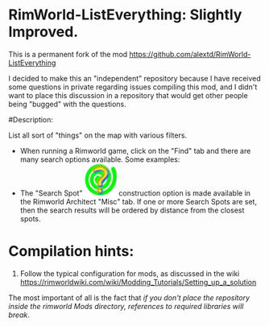 # RimWorld-ListEverything: Slightly Improved.

This is a permanent fork of the mod https://github.com/alextd/RimWorld-ListEverything

I decided to make this an "independent" repository because I have received some 
questions in private regarding issues compiling this mod, and I didn't want to 
place this discussion in a repository that would get other people being "bugged" with
the questions. 

#Description:

List all sort of "things" on the map with various filters.

* When running a Rimworld game, click on the "Find" tab and there are many search options available. Some examples: 
* The "Search Spot" ![Search Spot Icon](Textures/find_center.png) construction option is made available in the Rimworld Architect "Misc" tab.
  If one or more Search Spots are set, then the search results will be ordered by distance from the closest spots.

# Compilation hints:

1) Follow the typical configuration for mods, as discussed in the wiki 
https://rimworldwiki.com/wiki/Modding_Tutorials/Setting_up_a_solution 

The most important of all is the fact that *if you don't place the repository inside the rimworld Mods directory, references to required libraries will break*.

